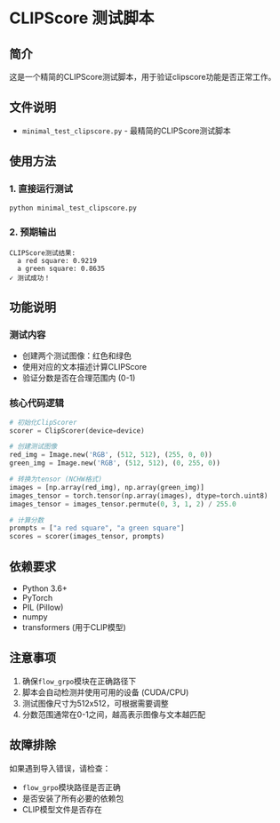 # CLIPScore 测试脚本

## 简介
这是一个精简的CLIPScore测试脚本，用于验证clipscore功能是否正常工作。

## 文件说明
- `minimal_test_clipscore.py` - 最精简的CLIPScore测试脚本

## 使用方法

### 1. 直接运行测试
```bash
python minimal_test_clipscore.py
```

### 2. 预期输出
```
CLIPScore测试结果:
  a red square: 0.9219
  a green square: 0.8635
✓ 测试成功！
```

## 功能说明

### 测试内容
- 创建两个测试图像：红色和绿色
- 使用对应的文本描述计算CLIPScore
- 验证分数是否在合理范围内 (0-1)

### 核心代码逻辑
```python
# 初始化ClipScorer
scorer = ClipScorer(device=device)

# 创建测试图像
red_img = Image.new('RGB', (512, 512), (255, 0, 0))
green_img = Image.new('RGB', (512, 512), (0, 255, 0))

# 转换为tensor (NCHW格式)
images = [np.array(red_img), np.array(green_img)]
images_tensor = torch.tensor(np.array(images), dtype=torch.uint8)
images_tensor = images_tensor.permute(0, 3, 1, 2) / 255.0

# 计算分数
prompts = ["a red square", "a green square"]
scores = scorer(images_tensor, prompts)
```

## 依赖要求
- Python 3.6+
- PyTorch
- PIL (Pillow)
- numpy
- transformers (用于CLIP模型)

## 注意事项
1. 确保`flow_grpo`模块在正确路径下
2. 脚本会自动检测并使用可用的设备 (CUDA/CPU)
3. 测试图像尺寸为512x512，可根据需要调整
4. 分数范围通常在0-1之间，越高表示图像与文本越匹配

## 故障排除
如果遇到导入错误，请检查：
- `flow_grpo`模块路径是否正确
- 是否安装了所有必要的依赖包
- CLIP模型文件是否存在

